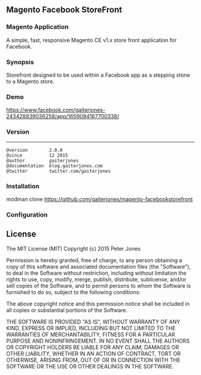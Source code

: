 ## Magento Facebook StoreFront

### Magento Application
A simple, fast, responsive Magento CE v1.x store front application for Facebook.


### Synopsis
Storefront designed to be used within a Facebook app as a stepping stone to a Magento store.

### Demo
https://www.facebook.com/gaiterjones-243428839036258/app/1659084167700338/


### Version
***
	@version		2.0.0
	@since			12 2015
	@author			gaiterjones
	@documentation	blog.gaiterjones.com
	@twitter		twitter.com/gaiterjones
	
### Installation

modman clone https://github.com/gaiterjones/magento-facebookstorefront




### Configuration


	



## License

The MIT License (MIT)
Copyright (c) 2015 Peter Jones

Permission is hereby granted, free of charge, to any person obtaining a copy of this software and associated documentation files (the "Software"), to deal in the Software without restriction, including without limitation the rights to use, copy, modify, merge, publish, distribute, sublicense, and/or sell copies of the Software, and to permit persons to whom the Software is furnished to do so, subject to the following conditions:

The above copyright notice and this permission notice shall be included in all copies or substantial portions of the Software.

THE SOFTWARE IS PROVIDED "AS IS", WITHOUT WARRANTY OF ANY KIND, EXPRESS OR IMPLIED, INCLUDING BUT NOT LIMITED TO THE WARRANTIES OF MERCHANTABILITY, FITNESS FOR A PARTICULAR PURPOSE AND NONINFRINGEMENT. IN NO EVENT SHALL THE AUTHORS OR COPYRIGHT HOLDERS BE LIABLE FOR ANY CLAIM, DAMAGES OR OTHER LIABILITY, WHETHER IN AN ACTION OF CONTRACT, TORT OR OTHERWISE, ARISING FROM, OUT OF OR IN CONNECTION WITH THE SOFTWARE OR THE USE OR OTHER DEALINGS IN THE SOFTWARE.